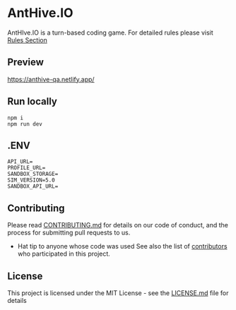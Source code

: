 # AntHive.IO
AntHIve.IO is a turn-based coding game. For detailed rules please visit [Rules Section ](https://anthive.io/rules/)

## Preview
https://anthive-qa.netlify.app/

## Run locally
```
npm i
npm run dev
```

## .ENV
```
API_URL=
PROFILE_URL=
SANDBOX_STORAGE=
SIM_VERSION=5.0
SANDBOX_API_URL=
```

## Contributing
Please read [CONTRIBUTING.md](CONTRIBUTING.md) for details on our code of conduct, and the process for submitting pull requests to us.
* Hat tip to anyone whose code was used
See also the list of [contributors](https://github.com/anthive/website/contributors) who participated in this project.

## License
This project is licensed under the MIT License - see the [LICENSE.md](LICENSE.md) file for details
